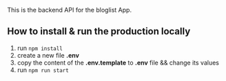 This is the backend API for the bloglist App.

## How to install & run the production locally
1. run `npm install`
2. create a new file **.env**
3. copy the content of the **.env.template** to **.env** file && change its values
4. run `npm run start`
